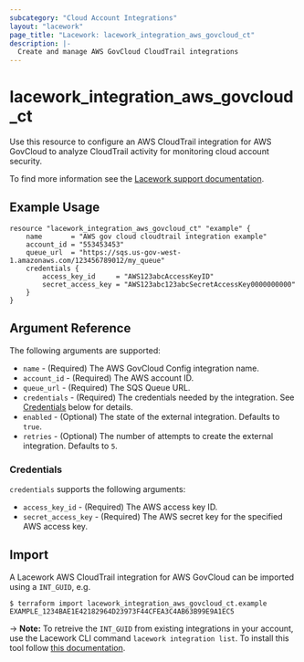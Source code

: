 ```yaml
---
subcategory: "Cloud Account Integrations"
layout: "lacework"
page_title: "Lacework: lacework_integration_aws_govcloud_ct"
description: |-
  Create and manage AWS GovCloud CloudTrail integrations
---
```


# lacework\_integration\_aws\_govcloud\_ct

Use this resource to configure an AWS CloudTrail integration for AWS GovCloud to analyze CloudTrail activity for monitoring cloud account security.

To find more information see the [Lacework support documentation](https://support.lacework.com/hc/en-us/articles/360021140214-Initial-Setup-of-AWS-GovCloud-Integration).

## Example Usage

```hcl
resource "lacework_integration_aws_govcloud_ct" "example" {
	name       = "AWS gov cloud cloudtrail integration example"
	account_id = "553453453"
	queue_url  = "https://sqs.us-gov-west-1.amazonaws.com/123456789012/my_queue"
	credentials {
		access_key_id     = "AWS123abcAccessKeyID"
		secret_access_key = "AWS123abc123abcSecretAccessKey0000000000"
	}
}
```

## Argument Reference

The following arguments are supported:

* `name` - (Required) The AWS GovCloud Config integration name.
* `account_id` - (Required) The AWS account ID.
* `queue_url` - (Required) The SQS Queue URL.
* `credentials` - (Required) The credentials needed by the integration. See [Credentials](#credentials) below for details.
* `enabled` - (Optional) The state of the external integration. Defaults to `true`.
* `retries` - (Optional) The number of attempts to create the external integration. Defaults to `5`.

### Credentials

`credentials` supports the following arguments:
* `access_key_id` - (Required) The AWS access key ID.
* `secret_access_key` - (Required) The AWS secret key for the specified AWS access key.

## Import

A Lacework AWS CloudTrail integration for AWS GovCloud can be imported using a `INT_GUID`, e.g.

```
$ terraform import lacework_integration_aws_govcloud_ct.example EXAMPLE_1234BAE1E42182964D23973F44CFEA3C4AB63B99E9A1EC5
```
-> **Note:** To retreive the `INT_GUID` from existing integrations in your account, use the
	Lacework CLI command `lacework integration list`. To install this tool follow
	[this documentation](https://docs.lacework.com/cli/).
